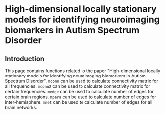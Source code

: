 # High-dimensional locally stationary models for identifying neuroimaging biomarkers in Autism Spectrum Disorder

## Introduction

This page contains functions related to the paper "High-dimensional locally stationary models for identifying neuroimaging biomarkers in Autism Spectrum Disorder". `mconn` can be used to calculate connectivity matrix for all frequencies. `mconn2` can be used to calculate connectivity matrix for certain frequencies. `medge` can be used to calculate number of edges for certain brain regions. `mpara` can be used to calculate number of edges for inter-hemisphere. `mnet` can be used to calculate number of edges for all brain networks.
